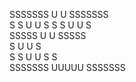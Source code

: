   SSSSSSS   U     U   SSSSSSS  
 S       S  U     U  S       S 
 S          U     U  S         
  SSSSS     U     U   SSSSS    
       S    U     U        S   
 S     S    U     U  S     S   
  SSSSSSS    UUUUU    SSSSSSS  
